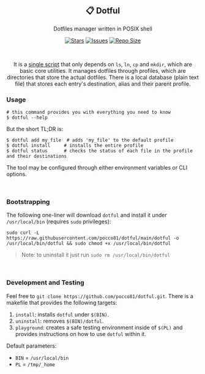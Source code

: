 <p align="center">
  <h2 align="center">📋 Dotful</h2>
</p>

<p align="center">
	Dotfiles manager written in POSIX shell 
</p>

<p align="center">
	<a href="https://github.com/pocco81/dotful/stargazers">
		<img alt="Stars" src="https://img.shields.io/github/stars/pocco81/dotful?style=for-the-badge&logo=starship&color=C9CBFF&logoColor=D9E0EE&labelColor=302D41"></a>
	<a href="https://github.com/pocco81/dotful/issues">
		<img alt="Issues" src="https://img.shields.io/github/issues/pocco81/dotful?style=for-the-badge&logo=bilibili&color=F5E0DC&logoColor=D9E0EE&labelColor=302D41"></a>
	<a href="https://github.com/pocco81/dotful">
		<img alt="Repo Size" src="https://img.shields.io/github/repo-size/pocco81/dotful?color=%23DDB6F2&label=SIZE&logo=codesandbox&style=for-the-badge&logoColor=D9E0EE&labelColor=302D41"/></a>
</p>

&nbsp;

<p align="center">
	It is a <a href="https://github.com/pocco81/dotful/blob/main/dotful">single script</a> that only depends on <code>ls</code>, <code>ln</code>, <code>cp</code> and <code>mkdir</code>, which are basic core utilities.
	It manages dotfiles through profiles, which are directories that store the actual dotfiles. There is a local database (plain text file) that stores each entry's destination, alias and their parent profile.
</p>

### Usage

```shell
# this command provides you with everything you need to know
$ dotful --help
```

But the short TL;DR is:
```
$ dotful add my_file  # adds 'my_file' to the default profile
$ dotful install     # installs the entire profile
$ dotful status      # checks the status of each file in the profile and their destinations
```

The tool may be configured through either environment variables or CLI options.

&nbsp;

### Bootstrapping

The following one-liner will download `dotful` and install it under `/usr/local/bin` (requires `sudo` privileges):

```shell
sudo curl -L https://raw.githubusercontent.com/pocco81/dotful/main/dotful -o /usr/local/bin/dotful && sudo chmod +x /usr/local/bin/dotful
```
> Note: to uninstall it just run `sudo rm /usr/local/bin/dotful`

&nbsp;

### Development and Testing

Feel free to `git clone https://github.com/pocco81/dotful.git`. There is a makefile that provides the following targets:

1.	`install`: installs `dotful` under `$(BIN)`.
2. `uninstall`: removes `$(BIN)/dotful`.
3. `playground`: creates a safe testing environment inside of `$(PL)` and provides instructions on how to use `dotful` within it.

Default parameters:
- `BIN` = `/usr/local/bin`
- `PL` = `/tmp/_home`
